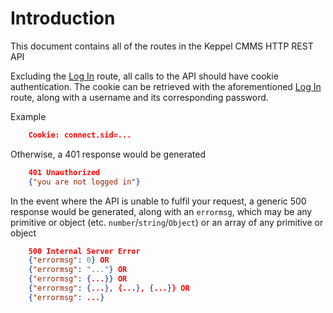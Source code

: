 # Introduction

This document contains all of the routes in the Keppel CMMS HTTP REST API

Excluding the [Log In](#api-User-Login) route, all calls to the API should have cookie authentication. The cookie can be retrieved with the aforementioned [Log In](#api-User-Login) route, along with a username and its corresponding password.

Example
```json
    Cookie: connect.sid=...
```

Otherwise, a 401 response would be generated
```json
    401 Unauthorized
    {"you are not logged in"}
```

In the event where the API is unable to fulfil your request, a generic 500 response would be generated, along with an `errormsg`, which may be any primitive or object (etc. `number`/`string`/`Object`) or an array of any primitive or object
```json
    500 Internal Server Error
    {"errormsg": 0} OR
    {"errormsg": "..."} OR
    {"errormsg": {...}} OR
    {"errormsg": {...}, {...}, {...}} OR
    {"errormsg": ...}
```
